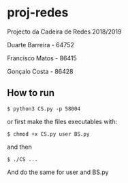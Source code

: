 # proj-redes
Projecto da Cadeira de Redes 2018/2019

Duarte Barreira - 64752

Francisco Matos - 86415

Gonçalo Costa - 86428

## How to run
```
$ python3 CS.py -p 58004
```
or first make the files executables with:
```
$ chmod +x CS.py user BS.py
```
and then 
```
$ ./CS ...
```

And do the same for user and BS.py
